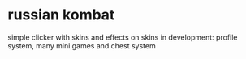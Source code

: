 # russian kombat
simple clicker with skins and effects on skins
in development: profile system, many mini games and chest system
